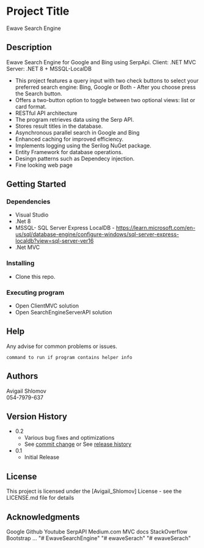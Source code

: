 # Project Title

Ewave Search Engine
## Description

Ewave Search Engine for Google and Bing using SerpApi. 
Client: .NET MVC
Server: .NET 8 + MSSQL-LocalDB

* This project features a query input with two check buttons to select your preferred search engine: Bing, Google or Both - After you choose press the Search button.
* Offers a two-button option to toggle between two optional views: list or card format.
* RESTful API architecture
* The program retrieves data using the Serp API.
* Stores result titles in the database.
* Asynchronous parallel search in Google and Bing
* Enhanced caching for improved efficiency.
* Implements logging using the Serilog NuGet package.
* Entity Framework for database operations.
* Desingn patterns such as Dependecy injection.
* Fine looking web page

## Getting Started

### Dependencies
* Visual Studio
*  .Net 8
*  MSSQL- SQL Server Express LocalDB - https://learn.microsoft.com/en-us/sql/database-engine/configure-windows/sql-server-express-localdb?view=sql-server-ver16
*  .Net MVC

### Installing

* Clone this repo.


### Executing program

* Open ClientMVC solution
* Open SearchEngineServerAPI solution


## Help

Any advise for common problems or issues.
```
command to run if program contains helper info
```

## Authors
Avigail Shlomov   
054-7979-637

## Version History

* 0.2
    * Various bug fixes and optimizations
    * See [commit change]() or See [release history]()
* 0.1
    * Initial Release

## License

This project is licensed under the [Avigail_Shlomov] License - see the LICENSE.md file for details

## Acknowledgments
Google
Github
Youtube
SerpAPI
Medium.com
MVC docs
StackOverflow
Bootstrap
...
"# EwaveSearchEngine" 
"# ewaveSerach" 
"# ewaveSerach" 
